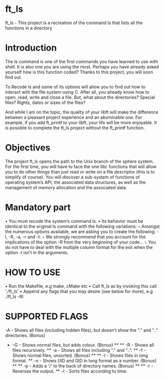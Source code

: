 # ft_ls
ft_ls - This project is a recreation of the command ls that lists all the functions in a directory

# Introduction
The ls command is one of the first commands you have learned to use with shell. It is
also one you are using the most. Perhaps you have already asked yourself how is this
function coded? Thanks to this project, you will soon find out.

To Recode ls and some of its options will allow you to find out how to interact with
the file system using C. After all, you already know how to open, read, write and close a
file. But, what about the directories? Special files? Rights, dates or sizes of the files?

And while I am on the topic, the quality of your libft will make the difference
between a pleasant project experience and an abominable one. For example, if you add
ft_printf to your libft, your life will be more enjoyable. It is possible to complete the
ft_ls project without the ft_printf function. 

# Objectives
The project ft_ls opens the path to the Unix branch of the sphere system. For the first
time, you will have to face the one libc functions that will allow you to do other things
than just read or write on a file descriptor (this is to simplify of course). You will discover
a sub-system of functions of operating system’s API, the associated data structures, as
well as the management of memory allocation and the associated data.

# Mandatory part
• You must recode the system’s command ls.
• Its behavior must be identical to the original ls command with the following variations:
◦ Amongst the numerous options available, we are asking you to create the
following: -l, -R, -a, -r and -t.
◦ We strongly recommend that you account for the implications of the
option -R from the very beginning of your code...
◦ You do not have to deal with the multiple column format for the exit when
the option -l isn’t in the arguments.

# HOW TO USE
• Run the Makefile, e.g make, cMake etc
• Call ft_ls as by invoking this call './ft_ls'
• Append any flags that you may desire (see below for more), e.g ./ft_ls -Rl

# SUPPORTED FLAGS
-A - Shows all files (including hidden files), but doesn't show the "."
		and ".." directories. (Bonus)
*	-G - Shows normal files, but adds colour. (Bonus) **
**	-R - Shows all files recursively.
**	-a - Shows all files including "." and "..".
**	-f - Shows normal files, unsorted. (Bonus)	**
**	-l - Shows files in long format.
**	-n - Shows UID and GID in long format as a number. (Bonus) **
**	-p - Adds a '/' to the back of directory names. (Bonus)	**
**	-r - Reverses the output.
**	-t - Sorts files according to time.
